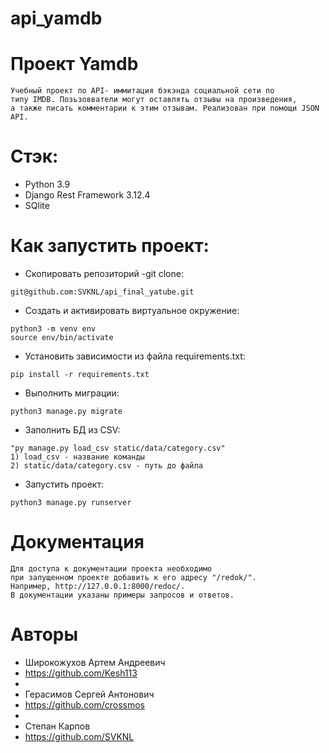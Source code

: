 # api_yamdb
# Проект Yamdb

```
Учебный проект по API- иммитация бэкэнда социальной сети по 
типу IMDB. Позьзовватели могут оставлять отзывы на произведения, 
а также писать комментарии к этим отзывам. Реализован при помощи JSON API.
```

# Стэк:
- Python 3.9
- Django Rest Framework 3.12.4
- SQlite


# Как запустить проект:

- Скопировать репозиторий -git clone:
```
git@github.com:SVKNL/api_final_yatube.git
```

- Cоздать и активировать виртуальное окружение:
```
python3 -m venv env
source env/bin/activate
```
- Установить зависимости из файла requirements.txt:
```
pip install -r requirements.txt
```
- Выполнить миграции:
```
python3 manage.py migrate
```
- Заполнить БД из CSV:
```
"py manage.py load_csv static/data/category.csv"
1) load_csv - название команды
2) static/data/category.csv - путь до файла
```
- Запустить проект:
```
python3 manage.py runserver
```

# Документация
```
Для доступа к документации проекта необходимо
при запущенном проекте добавить к его адресу "/redok/".
Например, http://127.0.0.1:8000/redoc/. 
В документации указаны примеры запросов и ответов.
```

# Авторы
- Широкожухов Артем Андреевич 
- https://github.com/Kesh113
- 
- Герасимов Сергей Антонович
- https://github.com/crossmos
- 
- Степан Карпов
- https://github.com/SVKNL


